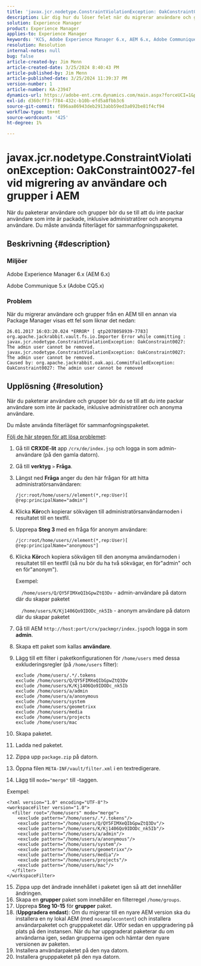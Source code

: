 ```yaml
---
title: 'javax.jcr.nodetype.ConstraintViolationException: OakConstraint0027-fel vid migrering av användare och grupper i AEM'
description: Lär dig hur du löser felet när du migrerar användare och grupper från en AEM till en annan via Package Manager.
solution: Experience Manager
product: Experience Manager
applies-to: Experience Manager
keywords: 'KCS, Adobe Experience Manager 6.x, AEM 6.x, Adobe Communique 5.x, Adobe CQ5.x, javax.jcr.nodetype.ConstraintViolationException: OakConstraint0027 error, migrate, user, group'
resolution: Resolution
internal-notes: null
bug: false
article-created-by: Jim Menn
article-created-date: 3/25/2024 8:40:43 PM
article-published-by: Jim Menn
article-published-date: 3/25/2024 11:39:37 PM
version-number: 1
article-number: KA-23947
dynamics-url: https://adobe-ent.crm.dynamics.com/main.aspx?forceUCI=1&pagetype=entityrecord&etn=knowledgearticle&id=fd1dacef-e7ea-ee11-a204-6045bd006268
exl-id: d360cff3-f784-432c-b10b-efd5a8fbb3c6
source-git-commit: f896aa86943deb2913abb59ed3a092be81f4cf94
workflow-type: tm+mt
source-wordcount: '425'
ht-degree: 1%

---
```


# javax.jcr.nodetype.ConstraintViolationException: OakConstraint0027-fel vid migrering av användare och grupper i AEM


När du paketerar användare och grupper bör du se till att du inte packar användare som inte är packade, inklusive administratörer och anonyma användare. Du måste använda filterläget för sammanfogningspaketet.

## Beskrivning {#description}


### Miljöer

Adobe Experience Manager 6.x (AEM 6.x)

Adobe Communique 5.x (Adobe CQ5.x)

### Problem

När du migrerar användare och grupper från en AEM till en annan via Package Manager visas ett fel som liknar det nedan:


```
26.01.2017 16:03:20.024 *ERROR* [ qtp2078058939-7783]  org.apache.jackrabbit.vault.fs.io.Importer Error while committing : javax.jcr.nodetype.ConstraintViolationException: OakConstraint0027: The admin user cannot be removed.
javax.jcr.nodetype.ConstraintViolationException: OakConstraint0027: The admin user cannot be removed.
Caused by: org.apache.jackrabbit.oak.api.CommitFailedException: OakConstraint0027: The admin user cannot be removed
```



## Upplösning {#resolution}


När du paketerar användare och grupper bör du se till att du inte packar användare som inte är packade, inklusive administratörer och anonyma användare.

Du måste använda filterläget för sammanfogningspaketet.

<u>Följ de här stegen för att lösa problemet</u>:

1. Gå till <b>CRXDE-lit</b> app `/crx/de/index.jsp` och logga in som admin-användare (på den gamla datorn).
2. Gå till <b>verktyg</b> `>`  <b>Fråga</b>.
3. Längst ned <b>Fråga</b> anger du den här frågan för att hitta administratörsanvändaren:






   ```
   /jcr:root/home/users//element(*,rep:User)[ @rep:principalName="admin"]
   ```




4. Klicka <b>Kör</b>och kopierar sökvägen till administratörsanvändarnoden i resultatet till en textfil.
5. Upprepa <b>Steg 3 </b>med en fråga för anonym användare:






   ```
   /jcr:root/home/users//element(*,rep:User)[ @rep:principalName="anonymous"]
   ```




6. Klicka <b>Kör</b>och kopiera sökvägen till den anonyma användarnoden i resultatet till en textfil (så nu bör du ha två sökvägar, en för&quot;admin&quot; och en för&quot;anonym&quot;).

   Exempel:

       `/home/users/Q/QY5FIMXeQIbGpwZtQ3Dv` - admin-användare på datorn där du skapar paketet

       `/home/users/K/Kj1406Qo9IDODc_nk5Ib` - anonym användare på datorn där du skapar paketet


7. Gå till AEM `http://host:port/crx/packmgr/index.jsp`och logga in som <b>admin</b>.
8. Skapa ett paket som kallas <b>användare</b>.


9. Lägg till ett filter i paketkonfigurationen för `/home/users` med dessa exkluderingsregler (på `/home/users` filter):




   ```
   exclude /home/users/.*/.tokens
   exclude /home/users/Q/QY5FIMXeQIbGpwZtQ3Dv
   exclude /home/users/K/Kj1406Qo9IDODc_nk5Ib
   exclude /home/users/a/admin
   exclude /home/users/a/anonymous
   exclude /home/users/system
   exclude /home/users/geometrixx
   exclude /home/users/media
   exclude /home/users/projects
   exclude /home/users/mac
   ```




10. Skapa paketet.
11. Ladda ned paketet.
12. Zippa upp `package.zip` på datorn.
13. Öppna filen `META-INF/vault/filter.xml` i en textredigerare.
14. Lägg till `mode="merge"` till -taggen.

   Exempel:




   ```
   <?xml version="1.0" encoding="UTF-8"?>
   <workspaceFilter version="1.0">
     <filter root="/home/users" mode="merge">
       <exclude pattern="/home/users/.*/.tokens"/>
       <exclude pattern="/home/users/Q/QY5FIMXeQIbGpwZtQ3Dv"/>
       <exclude pattern="/home/users/K/Kj1406Qo9IDODc_nk5Ib"/>
       <exclude pattern="/home/users/a/admin"/>
       <exclude pattern="/home/users/a/anonymous"/>
       <exclude pattern="/home/users/system"/>
       <exclude pattern="/home/users/geometrixx"/>
       <exclude pattern="/home/users/media"/>
       <exclude pattern="/home/users/projects"/>
       <exclude pattern="/home/users/mac"/>
     </filter>
   </workspaceFilter>
   ```




15. Zippa upp det ändrade innehållet i paketet igen så att det innehåller ändringen.
16. Skapa en <b>grupper</b> paket som innehåller en filterregel `/home/groups`.
17. Upprepa <b>Steg 10-15</b> för <b>grupper</b> paket.
18. (<b>Uppgradera endast</b>): Om du migrerar till en nyare AEM version ska du installera en ny lokal AEM (med `nosamplecontent`) och installera användarpaketet och grupppaketet där. Utför sedan en uppgradering på plats på den instansen. När du har uppgraderat paketerar du om användarna igen, sedan grupperna igen och hämtar den nyare versionen av paketen.
19. Installera användarpaketet på den nya datorn.
20. Installera grupppaketet på den nya datorn.

